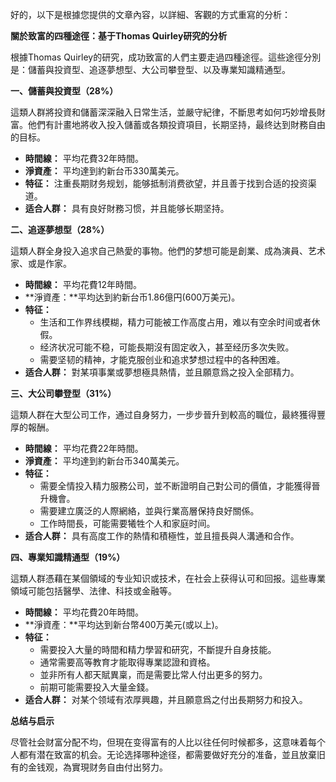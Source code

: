 好的，以下是根據您提供的文章內容，以詳細、客觀的方式重寫的分析：

**關於致富的四種途徑：基于Thomas Quirley研究的分析**

根據Thomas Quirley的研究，成功致富的人們主要走過四種途徑。這些途徑分別是：儲蓄與投資型、追逐夢想型、大公司攀登型、以及專業知識精通型。

**一、儲蓄與投資型（28%）**

這類人群將投資和儲蓄深深融入日常生活，並嚴守紀律，不斷思考如何巧妙增長財富。他們有計畫地將收入投入儲蓄或各類投資項目，长期坚持，最终达到財務自由的目标。

*   **時間線：** 平均花費32年時間。
*   **淨資產：** 平均達到約新台币330萬美元。
*   **特征：** 注重長期财务规划，能够抵制消费欲望，并且善于找到合适的投资渠道。
*   **适合人群：** 具有良好財務习惯，并且能够长期坚持。

**二、追逐夢想型（28%）**

這類人群全身投入追求自己熱愛的事物。他們的梦想可能是創業、成為演員、艺术家、或是作家。

*   **時間線：** 平均花費12年時間。
*   **淨資產：**平均达到約新台币1.86億円(600万美元)。
*   **特征：**
    *   生活和工作界线模糊，精力可能被工作高度占用，难以有空余时间或者休假。
    *   经济状况可能不稳，可能長期沒有固定收入，甚至经历多次失败。
    *   需要坚韧的精神，才能克服创业和追求梦想过程中的各种困难。
*   **适合人群：** 對某項事業或夢想極具熱情，並且願意爲之投入全部精力。

**三、大公司攀登型（31%）**

這類人群在大型公司工作，通过自身努力，一步步晉升到較高的職位，最終獲得豐厚的報酬。

*   **時間線：** 平均花費22年時間。
*   **淨資產：** 平均達到約新台币340萬美元。
*   **特征：**
    *   需要全情投入精力服務公司，並不断證明自己對公司的價值，才能獲得晉升機會。
    *   需要建立廣泛的人際網絡，並與行業高層保持良好關係。
    *   工作時間長，可能需要犧牲个人和家庭时间。
*   **适合人群：** 具有高度工作的熱情和積極性，並且擅長與人溝通和合作。

**四、專業知識精通型（19%）**

這類人群憑藉在某個領域的专业知识或技术，在社会上获得认可和回报。這些專業領域可能包括醫學、法律、科技或金融等。

*   **時間線：** 平均花費20年時間。
*   **淨資產：**平均达到新台幣400万美元(或以上)。
*   **特征：**
    *   需要投入大量的時間和精力學習和研究，不斷提升自身技能。
    *   通常需要高等教育才能取得專業認證和資格。
    *   並非所有人都天賦異稟，而是需要比常人付出更多的努力。
    *   前期可能需要投入大量金錢。
*   **适合人群：** 对某个领域有浓厚興趣，并且願意爲之付出長期努力和投入。

**总结与启示**

尽管社会财富分配不均，但現在变得富有的人比以往任何时候都多，这意味着每个人都有潜在致富的机会。无论选择哪种途径，都需要做好充分的准备，並且放棄旧有的金钱观，為實現财务自由付出努力。